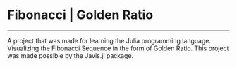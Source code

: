 # Fibonacci | Golden Ratio
---

A project that was made for learning the Julia programming language. Visualizing the Fibonacci Sequence in the form of Golden Ratio. This project was made possible by the Javis.jl package.